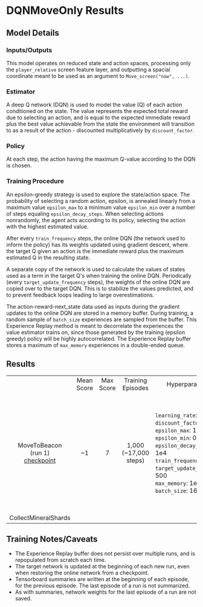 # DQNMoveOnly Results

## Model Details

### Inputs/Outputs
This model operates on reduced state and action spaces, processing only the `player_relative` screen feature layer, and outputting a spacial coordinate meant to be used as an argument to `Move_screen("now", ...)`.

### Estimator
A deep Q network (DQN) is used to model the value (Q) of each action conditioned on the state. The value represents the expected total reward due to selecting an action, and is equal to the expected immediate reward plus the best value achievable from the state the environment will transition to as a result of the action - discounted multiplicatively by `discount_factor`.

### Policy
At each step, the action having the maximum Q-value according to the DQN is chosen.

### Training Procedure
An epsilon-greedy strategy is used to explore the state/action space. The probability of selecting a random action, epsilon, is annealed linearly from a maximum value `epsilon_max` to a minimum value `epsilon_min` over a number of steps equaling `epsilon_decay_steps`. When selecting actions nonrandomly, the agent acts according to its policy, selecting the action with the highest estimated value.

After every `train_frequency` steps, the online DQN (the network used to inform the policy) has its weights updated using gradient descent, where the target Q given an action is the immediate reward plus the maximum estimated Q in the resulting state.

A separate copy of the network is used to calculate the values of states used as a term in the target Q's when training the online DQN. Periodically (every `target_update_frequency` steps), the weights of the online DQN are copied over to the target DQN. This is to stabilize the values predicted, and to prevent feedback loops leading to large overestimations.

The action-reward-next_state data used as inputs during the gradient updates to the online DQN are stored in a memory buffer. During training, a random sample of `batch_size` experiences are sampled from the buffer. This Experience Replay method is meant to decorrelate the experiences the value estimator trains on, since those generated by the training (epsilon greedy) policy will be highly autocorrelated. The Experience Replay buffer stores a maximum of `max_memory` experiences in a double-ended queue.

## Results
<table align="center">
  <tr>
    <td align="center"></td>
    <td align="center">Mean Score</td>
    <td align="center">Max Score</td>
    <td align="center">Training Episodes</td>
    <td align="center">Hyperparameters</td>
    <td align="center">Notes</td>

  </tr>
  <tr>
    <td align="center">MoveToBeacon <br>
                      (run 1) <br>
                      <a href="https://drive.google.com/file/d/18BTNB8T2JHdEyw_Fg34lrJcsA0pSst5L/view?usp=sharing">checkpoint</a></td>
    <td align="center">~1</td>
    <td align="center">7</td>
    <td align="center">1,000 (~17,000 steps)</td>
    <td align="left"><code>learning_rate</code>: 1e-5<br>
                       <code>discount_factor</code>: 0.95<br>
                       <code>epsilon_max</code>: 1.0<br>
                       <code>epsilon_min</code>: 0.01<br>
                       <code>epsilon_decay_steps</code>: 1e4<br>
                       <code>train_frequency</code>> 1<br>
                       <code>target_update_frequency</code>: 500<br>
                       <code>max_memory</code>: 1e4<br>
                       <code>batch_size</code>: 16
                     </td>
    <td align="center"><ul><li><code>`step_mul`</code> flag set to 16 during training.</li>
                           <li>failed to learn an optimal policy, gets stuck at edge of beacon.</li>
                           <li>evaluated over 100 episodes.</li>
                       </ul></td>
  </tr>
  <tr>
    <td align="center">CollectMineralShards</td>
    <td align="center"></td>
    <td align="center"></td>
    <td align="center"></td>
    <td align="left"></td>
    <td align="center"></td>
  </tr>
</table>

## Training Notes/Caveats
* The Experience Replay buffer does not persist over multiple runs, and is repopulated from scratch each time.
* The target network is updated at the beginning of each new run, even when restoring the online network from a checkpoint.
* Tensorboard summaries are written at the beginning of each episode, for the previous episode. The last episode of a run is not summarized.
* As with summaries, network weights for the last episode of a run are not saved.